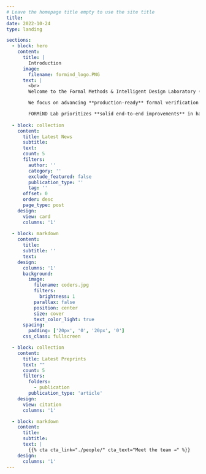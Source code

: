 ```yaml
---
# Leave the homepage title empty to use the site title
title:
date: 2022-10-24
type: landing

sections:
  - block: hero
    content:
      title: |
        Introduction 
      image:
        filename: formind_logo.PNG
      text: |
        <br>
        Welcome to the Formal Methods & Intelligent Design Laboratory (FORMiND Lab), led by Professor Min Li. Established on January 6, 2025, our research group is primarily based in Nanjing and Shenzhen.

        We focus on advancing **production-ready** formal verification and intelligent design methodologies for the circuit industry, with particular interest in Theorem Proving for Datapath Verification, Transfer Learning for Agile Datapath Design and Circuit Function Learning. 

        FORMiND Lab prioritizes **solid end-to-end improvements** in hardware design and verification, moving beyond paper-only "breakthroughs". Ultimately, our goal is to empower China's domestic hardware formal verificatibn tools to achieve global leadership. 
  
  - block: collection
    content:
      title: Latest News
      subtitle:
      text:
      count: 5
      filters:
        author: ''
        category: ''
        exclude_featured: false
        publication_type: ''
        tag: ''
      offset: 0
      order: desc
      page_type: post
    design:
      view: card
      columns: '1'
  
  - block: markdown
    content:
      title:
      subtitle: ''
      text:
    design:
      columns: '1'
      background:
        image: 
          filename: coders.jpg
          filters:
            brightness: 1
          parallax: false
          position: center
          size: cover
          text_color_light: true
      spacing:
        padding: ['20px', '0', '20px', '0']
      css_class: fullscreen

  - block: collection
    content:
      title: Latest Preprints
      text: ""
      count: 5
      filters:
        folders:
          - publication
        publication_type: 'article'
    design:
      view: citation
      columns: '1'

  - block: markdown
    content:
      title:
      subtitle:
      text: |
        {{% cta cta_link="./people/" cta_text="Meet the team →" %}}
    design:
      columns: '1'
---
```

